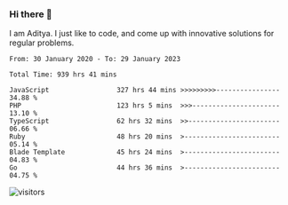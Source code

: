 ### Hi there 👋

I am Aditya. I just like to code, and come up with innovative solutions for regular problems.

<!--START_SECTION:waka-->

```text
From: 30 January 2020 - To: 29 January 2023

Total Time: 939 hrs 41 mins

JavaScript                 327 hrs 44 mins >>>>>>>>>----------------   34.88 %
PHP                        123 hrs 5 mins  >>>----------------------   13.10 %
TypeScript                 62 hrs 32 mins  >>-----------------------   06.66 %
Ruby                       48 hrs 20 mins  >------------------------   05.14 %
Blade Template             45 hrs 24 mins  >------------------------   04.83 %
Go                         44 hrs 36 mins  >------------------------   04.75 %
```

<!--END_SECTION:waka-->

![visitors](https://visitor-badge.glitch.me/badge?page_id=BrainBuzzer.visitor-badge&left_color=green&right_color=red)
